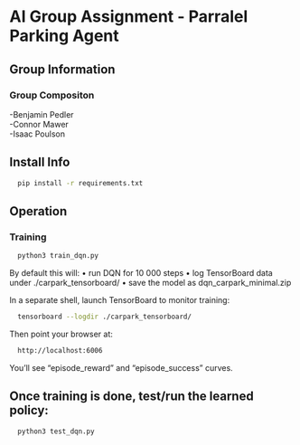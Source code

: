 # AI Group Assignment - Parralel Parking Agent

## Group Information
### Group Compositon
-Benjamin Pedler  
-Connor Mawer   
-Isaac Poulson    

## Install Info  
```bash
  pip install -r requirements.txt
```

## Operation  
### Training
```bash
  python3 train_dqn.py
```
By default this will:
 • run DQN for 10 000 steps
 • log TensorBoard data under ./carpark_tensorboard/
 • save the model as dqn_carpark_minimal.zip

In a separate shell, launch TensorBoard to monitor training:
```bash
  tensorboard --logdir ./carpark_tensorboard/
```

Then point your browser at:
```bash
  http://localhost:6006
```
You’ll see “episode_reward” and “episode_success” curves.

## Once training is done, test/run the learned policy:  
```bash
  python3 test_dqn.py
```
